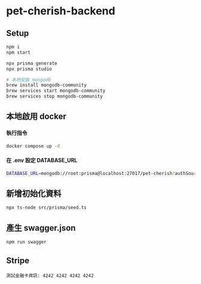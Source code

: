 # pet-cherish-backend

## Setup

```bash
npm i
npm start

npx prisma generate
npx prisma studio

# 本地安裝 mongodb
brew install mongodb-community
brew services start mongodb-community
brew services stop mongodb-community
```

## 本地啟用 docker

#### 執行指令

```bash
docker compose up -d
```

#### 在 .env 設定 DATABASE_URL

```bash
DATABASE_URL=mongodb://root:prisma@localhost:27017/pet-cherish?authSource=admin&retryWrites=true&w=majority
```

## 新增初始化資料

```bash
npx ts-node src/prisma/seed.ts
```

## 產生 swagger.json

```bash
npm run swagger
```

## Stripe

```
測試金融卡資訊: 4242 4242 4242 4242
```
